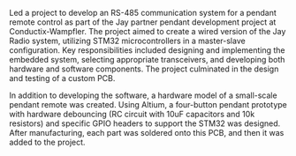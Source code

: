 Led a project to develop an RS-485 communication system for a pendant remote control as part of the Jay partner pendant development project at Conductix-Wampfler. The project aimed to create a wired version of the Jay Radio system, utilizing STM32 microcontrollers in a master-slave configuration. Key responsibilities included designing and implementing the embedded system, selecting appropriate transceivers, and developing both hardware and software components. The project culminated in the design and testing of a custom PCB.

In addition to developing the software, a hardware model of a small-scale pendant remote was created. Using Altium, a four-button pendant prototype with hardware debouncing (RC circuit with 10uF capacitors and 10k resistors) and specific GPIO headers to support the STM32 was designed. After manufacturing, each part was soldered onto this PCB, and then it was added to the project.
